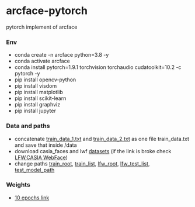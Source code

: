 # arcface-pytorch
pytorch implement of arcface 

### Env

- conda create -n arcface python=3.8 -y
- conda activate arcface
- conda install pytorch=1.9.1 torchvision torchaudio cudatoolkit=10.2 -c pytorch -y
- pip install opencv-python
- pip install visdom
- pip install matplotlib
- pip install scikit-learn
- pip install graphviz
- pip install jupyter

### Data and paths

- concatenate [train_data_1.txt](https://github.com/IgorSondors/arcface-pytorch/blob/master/data/train_data_1.txt) and [train_data_2.txt](https://github.com/IgorSondors/arcface-pytorch/blob/master/data/train_data_2.txt) as one file train_data.txt and save that inside /data
- download casia_faces and lwf [datasets](https://data.oz-services.ru/download/oz/test.tar.gz) (if the link is broke check [LFW](http://vis-www.cs.umass.edu/lfw/),[CASIA WebFace](https://arxiv.org/pdf/1411.7923.pdf))
- change paths [train_root](https://github.com/IgorSondors/arcface-pytorch/blob/58c0902338451daafca8f3ba91fdf51cd1a2b811/config/config.py#L14), [train_list](https://github.com/IgorSondors/arcface-pytorch/blob/58c0902338451daafca8f3ba91fdf51cd1a2b811/config/config.py#L15), [lfw_root](https://github.com/IgorSondors/arcface-pytorch/blob/58c0902338451daafca8f3ba91fdf51cd1a2b811/config/config.py#L21), [lfw_test_list](https://github.com/IgorSondors/arcface-pytorch/blob/58c0902338451daafca8f3ba91fdf51cd1a2b811/config/config.py#L22), [test_model_path](https://github.com/IgorSondors/arcface-pytorch/blob/9ea30c999c23a4d6d7b7af2c55975f9d74f5fad3/config/config.py#L26)

### Weights

- [10 epochs link](https://drive.google.com/file/d/1F_6vIFyrfy7s5tcarJBSDVdhAU6nFqP1/view?usp=sharing)
